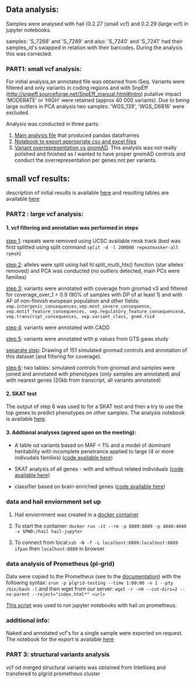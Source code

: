 ## Data analysis:

Samples were analysed with hail (0.2.27 (small vcf) and 0.2.29 (large vcf) in jupyter notebooks. 

samples: 'S_7288' and 'S_7289' and also: 'S_7240' and 'S_7241' had their samples_id's swapped in relation with their barcodes. During the analysis this was corrected.

### PART1: small vcf analysis:
For initial analysis,an annotated file was obtained from ISeq. Variants were filtered and only variants in coding regions and with SnpEff (http://snpeff.sourceforge.net/SnpEff_manual.html#intro) putative impact ‘MODERATE’ or ‘HIGH’ were retained (approx 40 000 variants). Due to being large outliers in PCA analysis two samples: 'WGS_139', 'WGS_D6816' were excluded. 

Analysis was conducted in three parts:
1. [Main analysis file](small_vcf_analysis.ipynb) that produced pandas dataframes
2. [Notebook to export appropriate csv and excel files](csv-work.ipynb)
3. [Variant overrepresentation vs gnomAD](variant_overrepresentation_small_vcf.ipynb). This analysis was not really polished and finished as I wanted to have proper gnomAD controls and conduct the overrepresentation per genes not per variants. 

## small vcf results:
description of initial results is available [here](https://docs.google.com/document/d/1wTMr_adtZWmKsrAAQDkk6aXU-3-p6bbi84qVoKFFIro/edit?usp=sharing) and resulting tables are available [here](http://149.156.177.112/projects/imdik-zekanowski-gts/small_vcf_analysis/out_files/)


### PART2 : large vcf analysis:

#### 1. vcf filtering and annotation was performed in  steps

[step 1](step1_filter_repeatmasker.ipynb): repeats were removed using UCSC available rmsk track (bed was first splitted using split command `split -d -l 200000 repeatmasker-all rpmsk`)

[step 2](step2_split_select.ipynb): alleles were split using hail hl.split_multi_hts() function (star alleles removed) and PCA was conducted (no outliers detected, main PCs were families)

[step 3](step3_gnomad_anno.ipynb): variants were annotated with coverage from gnomad v3 and filtered for coverage_over_1 > 0.9 (90% of samples with DP of at least 1) and with AF of non-finnish european population and other fields:
`vep.intergenic_consequences,vep.most_severe_consequence, vep.motif_feature_consequences, vep.regulatory_feature_consequencesm, vep.transcript_consequences, vep.variant_class, gnmd.rsid`

[step 4](step4_cadd.ipynb): variants were annotated with CADD

[step 5](step5_gwas_annotate.ipynb): variants were annotated with p values from GTS gwas study

[separate step](gnomad_filter_annotate_draw.ipynb): Drawing of 151 simulated gnomad controls and annotation of this dataset (and filtering for coverage).

[step 6](step_6_nearest_genes_phenotypes_gnomad_merge_pca.ipynb): two tables: simulated controls from gnomad and samples were joined and annotated with phenotypes (only samples are annotated) and with nearest genes (20kb from transcript, all variants annotated)

#### 2. SKAT test
The output of step 6 was used to for a SKAT test and then a try to use the top genes to predict phenotypes on other samples. The analysis notebook is available [here](http://149.156.177.112/projects/imdik-zekanowski-gts/large_vcf_analysis/data_from_prometheus/SKAT_heavy_vs_gnomad_test_on_families.html). 

#### 3. Addtional analyses (agreed upon on the meeting):
* A table od variants based on MAF < 1% and a model of dominant heritability with incomplete penetrance applied to large (4 or more indivudals families) ([code available here](2020_03_family_table_export.ipynb))
* SKAT analysis of all genes - with and without related individuals ([code available here](SKAT_all_genes_classifier_based_on_brain_enriched(1).ipynb))

* classifier based on brain-enriched genes ([code available here](SKAT_all_genes_classifier_based_on_brain_enriched(1).ipynb))


### data and hail enviornment set up

1. Hail enviornment was created in a [docker container](Dockerfile)

2. To start the container: `docker run -it --rm -p 8889:8889 -p 4040:4040 -v $PWD:/hail hail-jupyter` 

3. To connect from local:`ssh -N -f -L localhost:8889:localhost:8889 ifpan` then `localhost:8889` in browser
 
### data analysis of Prometheus (pl-grid)
Data were copied to the Prometheus (see to the [documentation](https://kdm.cyfronet.pl/portal/Prometheus:Podstawy)) with the following syntax: `srun -p plgrid-testing --time 1:00:00 -n 1 --pty /bin/bash -l` and then wget from our server: `wget -r -nH --cut-dirs=2 --no-parent --reject="index.html*" <url>`

[This script](jupyter-hail.slurm) was used to run jupyter notebooks with hail on prometheus.

### additional info:
Naked and annotated vcf's for a single sample were exported on request. The notebook for the export is available [here](vcf_exports_for_Kuba.ipynb)

### PART 3: structural variants analysis
vcf od merged structural variants was obtained from Intelliseq and transfered to plgrid prometheus cluster

